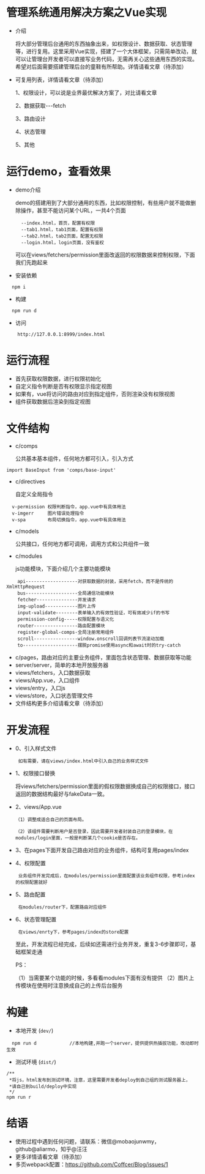 # 管理系统通用解决方案之Vue实现
* 介绍

	将大部分管理后台通用的东西抽象出来，如权限设计、数据获取、状态管理等，进行复用。这里采用Vue实现，搭建了一个大体框架，只需简单改动，就可以让管理台开发者可以直接写业务代码，无需再关心这些通用东西的实现。希望对后面需要搭建管理后台的童鞋有所帮助。详情请看文章（待添加）

* 可复用列表，详情请看文章（待添加）    

    1、权限设计，可以说是业界最优解决方案了，对比请看文章     

    2、数据获取---fetch   

    3、路由设计   

    4、状态管理   

    5、其他   
	
# 运行demo，查看效果
* demo介绍   

  demo的搭建用到了大部分通用的东西，比如权限控制，有些用户就不能做删除操作，甚至不能访问某个URL，一共4个页面
  ```
    --index.html，首页，配置有权限
    --tab1.html，tab1页面，配置有权限
    --tab2.html，tab2页面，配置无权限
    --login.html，login页面，没有鉴权
  ```
  可以在views/fetchers/permission里面改返回的权限数据来控制权限，下面我们先跑起来
* 安装依赖
```
  npm i
```   
* 构建
```
  npm run d
```
* 访问
```
	http://127.0.0.1:8999/index.html 
```
 
# 运行流程
* 首先获取权限数据，进行权限初始化
* 自定义指令判断是否有权限显示指定视图
* 如果有，vue将访问的路由对应到指定组件，否则渲染没有权限视图
* 组件获取数据后渲染到指定视图

# 文件结构
* c/comps   

  公共基本基本组件，任何地方都可引入，引入方式
```
import BaseInput from 'comps/base-input'
```
* c/directives   

  自定义全局指令
```
  v-permission 权限判断指令，app.vue中有具体用法
  v-imgerr     图片错误处理指令
  v-spa        布局切换指令，app.vue中有具体用法

```
* c/models   

  公共接口，任何地方都可调用，调用方式和公共组件一致
* c/modules    

  js功能模块，下面介绍几个主要功能模块
```
    api-------------------对获取数据的封装，采用fetch，而不是传统的XmlHttpRequest
    bus-------------------全局通信功能模块
    fetcher---------------并发请求
    img-upload------------图片上传
    input-validate--------表单输入的有效性验证，可有效减少if的书写
    permission-config-----权限配置与语义化
    router----------------路由配置模块
    register-global-comps-全局注册常用组件
    scroll----------------window.onscroll回调列表节流滚动加载
    to--------------------摆脱promise使用async和await时的try-catch
```
* c/pages，路由对应的主要业务组件，里面包含状态管理、数据获取等功能
* server/server，简单的本地开放服务器
* views/fetchers，入口数据获取
* views/App.vue，入口组件
* views/entry，入口js
* views/store，入口状态管理文件
* 文件结构更多介绍请看文章（待添加）

# 开发流程
* 0、引入样式文件         

	   如有需要，请在views/index.html中引入自己的业务样式文件
* 1、权限接口替换        

     将views/fetchers/permission里面的假权限数据换成自己的权限接口，接口返回的数据结构最好与fakeData一致。
* 2、views/App.vue     

	  （1）调整成适合自己的页面布局。  

	  （2）该组件需要判断用户是否登录，因此需要开发者封装自己的登录模块，在modules/login里面，一般是判断某几个cookie是否存在。
* 3、在pages下面开发自己路由对应的业务组件，结构可复用pages/index   

* 4、权限配置    

	   业务组件开发完成后，在modules/permission里面配置该业务组件权限，参考index的权限配置就好
* 5、路由配置   

	   在modules/router下，配置路由对应组件
* 6、状态管理配置   

	   在views/enrty下，参考pages/index的store配置   

  至此，开发流程已经完成，后续如还需进行业务开发，重复3-6步骤即可，基础框架走通   

  PS：    

	（1）当需要某个功能的时候，多看看modules下面有没有提供
	（2）图片上传模块在使用时注意换成自己的上传后台服务


# 构建
* 本地开发 (`dev/`)
```
  npm run d            //本地构建,并跑一个server，提供提供热插拔功能，改动即时生效
```

* 测试环境 (`dist/`)
```
/**
 *将js，html发布到测试环境，注意，这里需要开发者deploy到自己组的测试服务器上，
 *请自己到build/deploy中实现
 */
npm run r
```

# 结语
* 使用过程中遇到任何问题，请联系：微信@mobaojunwmy，github@aliarmo，知乎@汪汪
* 更多详情请看文章（待添加）
* 多页webpack配置：https://github.com/Coffcer/Blog/issues/1

